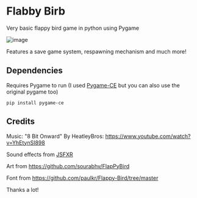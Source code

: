 # Flabby Birb
 Very basic flappy bird game in python using Pygame

![image](https://i.postimg.cc/05DjNStd/Screenshot-2024-01-21-192444.png)

Features a save game system, respawning mechanism and much more!


## Dependencies
Requires Pygame to run (I used [Pygame-CE](https://github.com/pygame-community/pygame-ce) but you can also use the original pygame too)

<code>pip install pygame-ce</code>

## Credits

Music: "8 Bit Onward" By HeatleyBros:
https://www.youtube.com/watch?v=YhEtynSI898

Sound effects from [JSFXR](https://sfxr.me/)

Art from https://github.com/sourabhv/FlapPyBird

Font from https://github.com/paulkr/Flappy-Bird/tree/master

Thanks a lot!